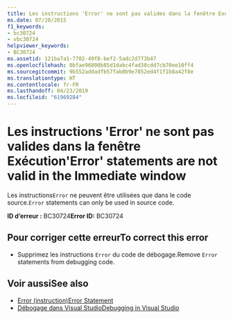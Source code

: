 ```yaml
---
title: Les instructions 'Error' ne sont pas valides dans la fenêtre Exécution
ms.date: 07/20/2015
f1_keywords:
- bc30724
- vbc30724
helpviewer_keywords:
- BC30724
ms.assetid: 121ba7a1-7702-49f8-bef2-5adc2d773b47
ms.openlocfilehash: 0bfae96800b85d1dabc4fad38cdd7cb70ee10ff4
ms.sourcegitcommit: 9b552addadfb57fab0b9e7852ed4f1f1b8a42f8e
ms.translationtype: HT
ms.contentlocale: fr-FR
ms.lasthandoff: 04/23/2019
ms.locfileid: "61969284"
---
```

# <a name="error-statements-are-not-valid-in-the-immediate-window"></a><span data-ttu-id="2eb27-102">Les instructions 'Error' ne sont pas valides dans la fenêtre Exécution</span><span class="sxs-lookup"><span data-stu-id="2eb27-102">'Error' statements are not valid in the Immediate window</span></span>
<span data-ttu-id="2eb27-103">Les instructions`Error` ne peuvent être utilisées que dans le code source.</span><span class="sxs-lookup"><span data-stu-id="2eb27-103">`Error` statements can only be used in source code.</span></span>  
  
 <span data-ttu-id="2eb27-104">**ID d’erreur :** BC30724</span><span class="sxs-lookup"><span data-stu-id="2eb27-104">**Error ID:** BC30724</span></span>  
  
## <a name="to-correct-this-error"></a><span data-ttu-id="2eb27-105">Pour corriger cette erreur</span><span class="sxs-lookup"><span data-stu-id="2eb27-105">To correct this error</span></span>  
  
- <span data-ttu-id="2eb27-106">Supprimez les instructions `Error` du code de débogage.</span><span class="sxs-lookup"><span data-stu-id="2eb27-106">Remove `Error` statements from debugging code.</span></span>  
  
## <a name="see-also"></a><span data-ttu-id="2eb27-107">Voir aussi</span><span class="sxs-lookup"><span data-stu-id="2eb27-107">See also</span></span>

- [<span data-ttu-id="2eb27-108">Error (instruction)</span><span class="sxs-lookup"><span data-stu-id="2eb27-108">Error Statement</span></span>](../../visual-basic/language-reference/statements/error-statement.md)
- [<span data-ttu-id="2eb27-109">Débogage dans Visual Studio</span><span class="sxs-lookup"><span data-stu-id="2eb27-109">Debugging in Visual Studio</span></span>](/visualstudio/debugger/debugging-in-visual-studio)

